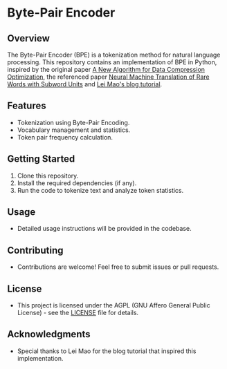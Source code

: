 # Byte-Pair Encoder

## Overview
The Byte-Pair Encoder (BPE) is a tokenization method for natural language processing. This repository contains an implementation of BPE in Python, inspired by the original paper [A New Algorithm for Data Compression Optimization](https://arxiv.org/abs/1209.1045), the referenced paper [Neural Machine Translation of Rare Words with Subword Units](https://arxiv.org/abs/1508.07909v5) and [Lei Mao's blog tutorial](https://leimao.github.io/blog/Byte-Pair-Encoding/).

## Features
- Tokenization using Byte-Pair Encoding.
- Vocabulary management and statistics.
- Token pair frequency calculation.

## Getting Started
1. Clone this repository.
2. Install the required dependencies (if any).
3. Run the code to tokenize text and analyze token statistics.

## Usage
- Detailed usage instructions will be provided in the codebase.

## Contributing
- Contributions are welcome! Feel free to submit issues or pull requests.

## License
- This project is licensed under the AGPL (GNU Affero General Public License) - see the [LICENSE](LICENSE) file for details.

## Acknowledgments
- Special thanks to Lei Mao for the blog tutorial that inspired this implementation.
